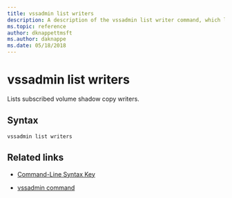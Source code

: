 ```yaml
---
title: vssadmin list writers
description: A description of the vssadmin list writer command, which lists subscribed volume shadow copy writers.
ms.topic: reference
author: dknappettmsft
ms.author: daknappe
ms.date: 05/18/2018
---
```


# vssadmin list writers



Lists subscribed volume shadow copy writers.

## Syntax

```
vssadmin list writers
```

## Related links

- [Command-Line Syntax Key](command-line-syntax-key.md)

- [vssadmin command](vssadmin.md)
